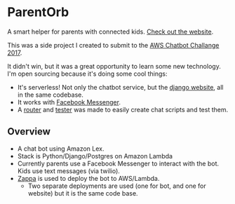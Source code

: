 # ParentOrb
A smart helper for parents with connected kids. [Check out the website](https://parentorb.com/).

This was a side project I created to submit to the [AWS Chatbot Challange 2017](https://awschatbot2017.devpost.com/).

It didn't win, but it was a great opportunity to learn some new technology. 
I'm open sourcing because it's doing some cool things:
 - It's serverless! Not only the chatbot service, but the [django website](https://parentorb.com/), all in the same codebase. 
 - It works with [Facebook Messenger](https://m.me/2022397931327980).
 - A [router](blob/master/bot/logic.py) and [tester](blob/master/bot/parent_orb/tests) was made to easily create chat scripts and test them. 

## Overview

- A chat bot using Amazon Lex.
- Stack is Python/Django/Postgres on Amazon Lambda
- Currently parents use a Facebook Messenger to interact with the bot. Kids use text messages (via twilio).
- [Zappa](https://github.com/Miserlou/Zappa) is used to deploy the bot to AWS/Lambda.
    - Two separate deployments are used (one for bot, and one for website) but it is the same code base.
